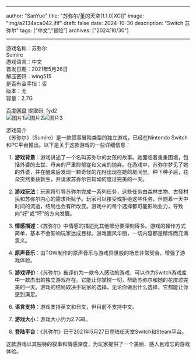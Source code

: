 
---
author: "SanYue"
title: "苏弥尔/堇的天空[1.1.0|XCI]"
image: "img/a2134aca042.jfif"
draft: false
date: 2024-10-30
description: "Switch 苏弥尔"
tags: [“中文”,“冒险”]
archives: ["2024/10/30"]

---

游戏名称：苏弥尔   
Sumire    
游戏语言：中文  
首发日期：2021年5月26日  
解压密码：wing515  
是否有金手指：否  
版本：无   
容量：2.7G

[百度网盘](https://pan.baidu.com/s/1DGS6ZK0WJuvWsfnc1NDpBg) 提取码: fyd2  
![图片1](img/54ec1ba8.jpg)![图片2](img/a16875205f0dd3.jpg)![图片3](img/827f547a823655a.jpg)  

游戏简介  
《苏弥尔》（Sumire）是一款叙事冒险类型的独立游戏，已经在Nintendo Switch和PC平台推出。以下是关于这款游戏的一些详细信息：

1. **游戏背景**：游戏讲述了一个名叫苏弥尔的女孩的故事。她面临着重重困境，包括外婆的去世、母亲的严重抑郁症和父亲的抛弃。在游戏中，苏弥尔梦见了她的外婆，并在醒来后发现一颗奇怪的花籽出现在她的房间里。种下种子后，花朵突然重获新生，并请求苏弥尔告知如何度过完美的一天。

2. **游戏玩法**：玩家将引导苏弥尔完成一系列任务，这些任务由森林生物、古怪村民和苏弥尔内心的需求所赋予。玩家可以接受或拒绝这些任务，但随着一天中时间的流逝，结局也会有所改变。游戏中的每个选择都可能影响业力，导致向“好”或“坏”的方向发展。

3. **情感描述**：《苏弥尔》中情感的描述比其他部分要深刻得多。游戏的操作方式简单，基本不会影响玩家达成目标。游戏画风华丽，一切内容都是精炼而充满意义。

4. **原声音乐**：由TOW制作的原声音乐与游戏异世般的场景非常契合，增强了游戏体验。

5. **游戏评价**：《苏弥尔》被评价为一款令人感动的游戏，可以作为Switch游戏库中一款杰出的独立游戏存在。它能让你掌控一切，帮助苏弥尔和她的花度过完美的一天。游戏的结局取决于玩家的选择，无论你做出什么选择，它都能让你感到满足。

6. **语言支持**：游戏支持英文和日文，但目前不支持中文。

7. **游戏大小**：游戏大小约为2.7GB。

8. **登陆平台**：《苏弥尔》已于2021年5月27日登陆任天堂Switch和Steam平台。

这款游戏以其独特的叙事和情感深度，为玩家提供了一个美丽、感人且难忘的游戏体验。
